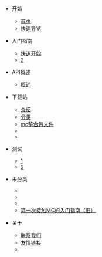 <!-- docs/_sidebar.md -->

* 开始

    * [首页]()
    * [快速导览]()

* 入门指南

    * [快速开始](start/quick-start)
    * [2]()

* API概述

    * [概述](api/overview)

* 下载站

    * [介绍](dowanload/introduce)
    * [分类](dowanload/)
    * [mc整合包文件](dowanload/)
    * [](dowanload/)
    * [](dowanload/)





* 测试

    * [1](setup/game)
    * [2](setup/java)

* 未分类

    * [](undefind/)
    * [](undefind/)
    * [](undefind/)
    * [第一次接触MC的入门指南（旧）](first/main-old)

* 关于

    * [联系我们](undefind/)
    * [友情链接](undefind/)
    * [](undefind/)



